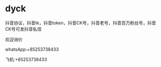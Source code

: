 # dyck
抖音协议，抖音tk，抖音token，抖音CK号，抖音老号，抖音百万粉丝号，抖音CK号可发抖音私信

欢迎询价

whatsApp:+85253738433

飞机:+85253738433
